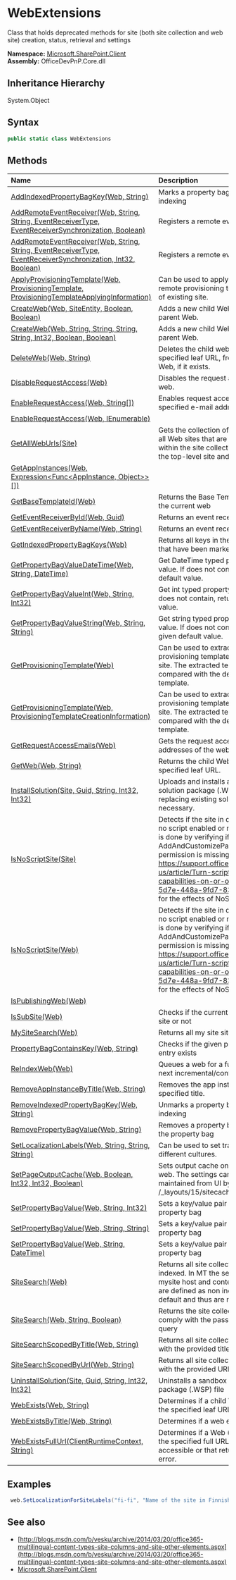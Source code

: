 # WebExtensions
Class that holds deprecated methods for site (both site collection and web site) creation, status, retrieval and settings  

**Namespace:** [Microsoft.SharePoint.Client](Microsoft.SharePoint.Client.md)  
**Assembly:** OfficeDevPnP.Core.dll  
## Inheritance Hierarchy
System.Object  

## Syntax
```C#
public static class WebExtensions
```
## Methods
|**Name**|**Description**|
|:-----|:-----|
| [AddIndexedPropertyBagKey(Web, String)](Microsoft.SharePoint.Client.WebExtensions.1e21757a.md) | Marks a property bag key for indexing
| [AddRemoteEventReceiver(Web, String, String, EventReceiverType, EventReceiverSynchronization, Boolean)](Microsoft.SharePoint.Client.WebExtensions.e1c51dcb.md) | Registers a remote event receiver
| [AddRemoteEventReceiver(Web, String, String, EventReceiverType, EventReceiverSynchronization, Int32, Boolean)](Microsoft.SharePoint.Client.WebExtensions.4c2af14e.md) | Registers a remote event receiver
| [ApplyProvisioningTemplate(Web, ProvisioningTemplate, ProvisioningTemplateApplyingInformation)](Microsoft.SharePoint.Client.WebExtensions.5fdc38cc.md) | Can be used to apply custom remote provisioning template on top of existing site.
| [CreateWeb(Web, SiteEntity, Boolean, Boolean)](Microsoft.SharePoint.Client.WebExtensions.6792428f.md) | Adds a new child Web (site) to a parent Web.
| [CreateWeb(Web, String, String, String, String, Int32, Boolean, Boolean)](Microsoft.SharePoint.Client.WebExtensions.593e8e9d.md) | Adds a new child Web (site) to a parent Web.
| [DeleteWeb(Web, String)](Microsoft.SharePoint.Client.WebExtensions.34d305de.md) | Deletes the child website with the specified leaf URL, from a parent Web, if it exists.
| [DisableRequestAccess(Web)](Microsoft.SharePoint.Client.WebExtensions.1fec6f8d.md) | Disables the request access on the web.
| [EnableRequestAccess(Web, String[])](Microsoft.SharePoint.Client.WebExtensions.a6aeb360.md) | Enables request access for the specified e-mail addresses.
| [EnableRequestAccess(Web, IEnumerable<String>)](Microsoft.SharePoint.Client.WebExtensions.efaf0293.md) | 
| [GetAllWebUrls(Site)](Microsoft.SharePoint.Client.WebExtensions.3201f18f.md) | Gets the collection of the URLs of all Web sites that are contained within the site collection, including the top-level site and its subsites.
| [GetAppInstances(Web, Expression<Func<AppInstance, Object>>[])](Microsoft.SharePoint.Client.WebExtensions.b057f688.md) | 
| [GetBaseTemplateId(Web)](Microsoft.SharePoint.Client.WebExtensions.f90c56f2.md) | Returns the Base Template ID for the current web
| [GetEventReceiverById(Web, Guid)](Microsoft.SharePoint.Client.WebExtensions.a2bbb95b.md) | Returns an event receiver definition
| [GetEventReceiverByName(Web, String)](Microsoft.SharePoint.Client.WebExtensions.f3860fda.md) | Returns an event receiver definition
| [GetIndexedPropertyBagKeys(Web)](Microsoft.SharePoint.Client.WebExtensions.fc2a9547.md) | Returns all keys in the property bag that have been marked for indexing
| [GetPropertyBagValueDateTime(Web, String, DateTime)](Microsoft.SharePoint.Client.WebExtensions.fdfebc13.md) | Get DateTime typed property bag value. If does not contain, returns default value.
| [GetPropertyBagValueInt(Web, String, Int32)](Microsoft.SharePoint.Client.WebExtensions.fb0e8960.md) | Get int typed property bag value. If does not contain, returns default value.
| [GetPropertyBagValueString(Web, String, String)](Microsoft.SharePoint.Client.WebExtensions.4427b00a.md) | Get string typed property bag value. If does not contain, returns given default value.
| [GetProvisioningTemplate(Web)](Microsoft.SharePoint.Client.WebExtensions.58235816.md) | Can be used to extract custom provisioning template from existing site. The extracted template will be compared with the default base template.
| [GetProvisioningTemplate(Web, ProvisioningTemplateCreationInformation)](Microsoft.SharePoint.Client.WebExtensions.8e22f686.md) | Can be used to extract custom provisioning template from existing site. The extracted template will be compared with the default base template.
| [GetRequestAccessEmails(Web)](Microsoft.SharePoint.Client.WebExtensions.e3474ac6.md) | Gets the request access e-mail addresses of the web.
| [GetWeb(Web, String)](Microsoft.SharePoint.Client.WebExtensions.f4d9ae5b.md) | Returns the child Web site with the specified leaf URL.
| [InstallSolution(Site, Guid, String, Int32, Int32)](Microsoft.SharePoint.Client.WebExtensions.8e60cd11.md) | Uploads and installs a sandbox solution package (.WSP) file, replacing existing solution if necessary.
| [IsNoScriptSite(Site)](Microsoft.SharePoint.Client.WebExtensions.f9298408.md) | Detects if the site in question has no script enabled or not. Detection is done by verifying if the AddAndCustomizePages permission is missing. See https://support.office.com/en-us/article/Turn-scripting-capabilities-on-or-off-1f2c515f-5d7e-448a-9fd7-835da935584f for the effects of NoScript
| [IsNoScriptSite(Web)](Microsoft.SharePoint.Client.WebExtensions.e5b2b186.md) | Detects if the site in question has no script enabled or not. Detection is done by verifying if the AddAndCustomizePages permission is missing. See https://support.office.com/en-us/article/Turn-scripting-capabilities-on-or-off-1f2c515f-5d7e-448a-9fd7-835da935584f for the effects of NoScript
| [IsPublishingWeb(Web)](Microsoft.SharePoint.Client.WebExtensions.471e4515.md) | 
| [IsSubSite(Web)](Microsoft.SharePoint.Client.WebExtensions.3f4614d5.md) | Checks if the current web is a sub site or not
| [MySiteSearch(Web)](Microsoft.SharePoint.Client.WebExtensions.cd9358ce.md) | Returns all my site site collections
| [PropertyBagContainsKey(Web, String)](Microsoft.SharePoint.Client.WebExtensions.7a7ae50c.md) | Checks if the given property bag entry exists
| [ReIndexWeb(Web)](Microsoft.SharePoint.Client.WebExtensions.3fc076f8.md) | Queues a web for a full crawl the next incremental/continous crawl
| [RemoveAppInstanceByTitle(Web, String)](Microsoft.SharePoint.Client.WebExtensions.ce847939.md) | Removes the app instance with the specified title.
| [RemoveIndexedPropertyBagKey(Web, String)](Microsoft.SharePoint.Client.WebExtensions.d4650ef6.md) | Unmarks a property bag key for indexing
| [RemovePropertyBagValue(Web, String)](Microsoft.SharePoint.Client.WebExtensions.7ebf8d0f.md) | Removes a property bag value from the property bag
| [SetLocalizationLabels(Web, String, String, String)](Microsoft.SharePoint.Client.WebExtensions.4fc70325.md) | Can be used to set translations for different cultures.
| [SetPageOutputCache(Web, Boolean, Int32, Int32, Boolean)](Microsoft.SharePoint.Client.WebExtensions.6f3ddc09.md) | Sets output cache on publishing web. The settings can be maintained from UI by visiting url /_layouts/15/sitecachesettings.aspx
| [SetPropertyBagValue(Web, String, Int32)](Microsoft.SharePoint.Client.WebExtensions.62c0b9da.md) | Sets a key/value pair in the web property bag
| [SetPropertyBagValue(Web, String, String)](Microsoft.SharePoint.Client.WebExtensions.e498740a.md) | Sets a key/value pair in the web property bag
| [SetPropertyBagValue(Web, String, DateTime)](Microsoft.SharePoint.Client.WebExtensions.c46c00d1.md) | Sets a key/value pair in the web property bag
| [SiteSearch(Web)](Microsoft.SharePoint.Client.WebExtensions.96462f9d.md) | Returns all site collections that are indexed. In MT the search center, mysite host and contenttype hub are defined as non indexable by default and thus are not returned
| [SiteSearch(Web, String, Boolean)](Microsoft.SharePoint.Client.WebExtensions.fdaf2ce0.md) | Returns the site collections that comply with the passed keyword query
| [SiteSearchScopedByTitle(Web, String)](Microsoft.SharePoint.Client.WebExtensions.9fff44d9.md) | Returns all site collection that match with the provided title
| [SiteSearchScopedByUrl(Web, String)](Microsoft.SharePoint.Client.WebExtensions.2aa306d6.md) | Returns all site collection that start with the provided URL
| [UninstallSolution(Site, Guid, String, Int32, Int32)](Microsoft.SharePoint.Client.WebExtensions.cb455e2d.md) | Uninstalls a sandbox solution package (.WSP) file
| [WebExists(Web, String)](Microsoft.SharePoint.Client.WebExtensions.9faba1e2.md) | Determines if a child Web site with the specified leaf URL exists.
| [WebExistsByTitle(Web, String)](Microsoft.SharePoint.Client.WebExtensions.d29a4f65.md) | Determines if a web exists by title.
| [WebExistsFullUrl(ClientRuntimeContext, String)](Microsoft.SharePoint.Client.WebExtensions.5f46fd34.md) | Determines if a Web (site) exists at the specified full URL, either accessible or that returns an access error.
## Examples
```C#
 web.SetLocalizationForSiteLabels("fi-fi", "Name of the site in Finnish", "Description in Finnish"); 
```

## See also
- [http://blogs.msdn.com/b/vesku/archive/2014/03/20/office365-multilingual-content-types-site-columns-and-site-other-elements.aspx](http://blogs.msdn.com/b/vesku/archive/2014/03/20/office365-multilingual-content-types-site-columns-and-site-other-elements.aspx)
- [Microsoft.SharePoint.Client](Microsoft.SharePoint.Client.md)
